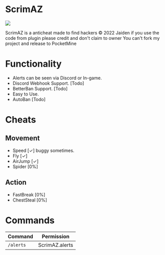 # ScrimAZ
[![](https://poggit.pmmp.io/shield.state/ScrimAS)](https://poggit.pmmp.io/p/ScrimAS)

ScrimAZ is a anticheat made to find hackers
© 2022 Jaiden 
if you use the code from plugin please credit and don't claim to owner 
You can't fork my project and release to PocketMine

# Functionality

- Alerts can be seen via Discord or In-game.
- Discord Webhook Support. [Todo]
- BetterBan Support. [Todo]
- Easy to Use.
- AutoBan [Todo]

# Cheats
## Movement
- Speed [✓] buggy sometimes.
- Fly [✓]
- AirJump [✓]
- Spider [0%]
## Action
- FastBreak [0%]
- ChestSteal [0%]

# Commands

|**Command**|**Permission**|
|-----------|---------------|
|`/alerts`|ScrimAZ.alerts|
